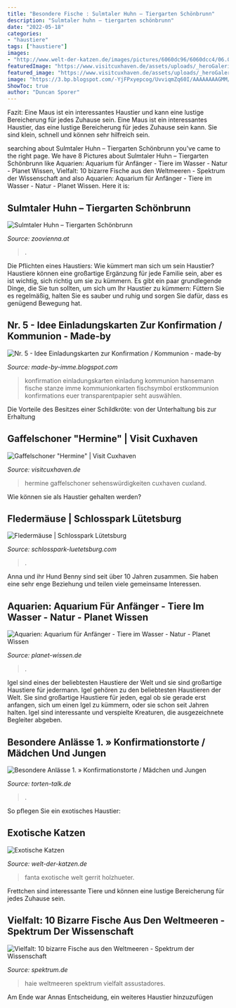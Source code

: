 ```yaml
---
title: "Besondere Fische : Sulmtaler Huhn – Tiergarten Schönbrunn"
description: "Sulmtaler huhn – tiergarten schönbrunn"
date: "2022-05-18"
categories:
- "haustiere"
tags: ["haustiere"]
images:
- "http://www.welt-der-katzen.de/images/pictures/6060dc96/6060dcc4/06.01.2012---fanta-kommt-nach-hause---01.jpg?w=1024&amp;h=680"
featuredImage: "https://www.visitcuxhaven.de/assets/uploads/_heroGalerieZoom/OmmDesign-Hermine-Galerie-4.jpg"
featured_image: "https://www.visitcuxhaven.de/assets/uploads/_heroGalerieZoom/OmmDesign-Hermine-Galerie-4.jpg"
image: "https://3.bp.blogspot.com/-YjFPxyepcog/UvviqmZq60I/AAAAAAAAGMM/MPyBMZpiXtI/s1600/hansemann.de013Konfirmationskarten.jpg"
ShowToc: true
author: "Duncan Sporer"
---
```



Fazit: Eine Maus ist ein interessantes Haustier und kann eine lustige Bereicherung für jedes Zuhause sein.
Eine Maus ist ein interessantes Haustier, das eine lustige Bereicherung für jedes Zuhause sein kann. Sie sind klein, schnell und können sehr hilfreich sein.

	

		
searching about Sulmtaler Huhn – Tiergarten Schönbrunn you've came to the right page. We have 8 Pictures about Sulmtaler Huhn – Tiergarten Schönbrunn like Aquarien: Aquarium für Anfänger - Tiere im Wasser - Natur - Planet Wissen, Vielfalt: 10 bizarre Fische aus den Weltmeeren - Spektrum der Wissenschaft and also Aquarien: Aquarium für Anfänger - Tiere im Wasser - Natur - Planet Wissen. Here it is:
		
    
## Sulmtaler Huhn – Tiergarten Schönbrunn

<img loading=lazy src="https://www.zoovienna.at/media/_versions_/userphotos/gernot_weiler/2020-09/foto_9_jc_animal_detail_801.jpg" onerror="this.onerror=null;this.src='https://tse1.mm.bing.net/th?id=OIP.tuwp6pClG1_efycrDpJh-AHaE7&amp;pid=15.1';" alt="Sulmtaler Huhn – Tiergarten Schönbrunn">

_Source: zoovienna.at_

>. 

	

Die Pflichten eines Haustiers: Wie kümmert man sich um sein Haustier?
Haustiere können eine großartige Ergänzung für jede Familie sein, aber es ist wichtig, sich richtig um sie zu kümmern. Es gibt ein paar grundlegende Dinge, die Sie tun sollten, um sich um Ihr Haustier zu kümmern: Füttern Sie es regelmäßig, halten Sie es sauber und ruhig und sorgen Sie dafür, dass es genügend Bewegung hat.

    
## Nr. 5 - Idee Einladungskarten Zur Konfirmation / Kommunion - Made-by

<img loading=lazy src="https://3.bp.blogspot.com/-YjFPxyepcog/UvviqmZq60I/AAAAAAAAGMM/MPyBMZpiXtI/s1600/hansemann.de013Konfirmationskarten.jpg" onerror="this.onerror=null;this.src='https://tse3.mm.bing.net/th?id=OIP.BGawZ2d5BakdlYRtVUwk9QHaE7&amp;pid=15.1';" alt="Nr. 5 - Idee Einladungskarten zur Konfirmation / Kommunion - made-by">

_Source: made-by-imme.blogspot.com_

>konfirmation einladungskarten einladung kommunion hansemann fische stanze imme kommunionkarten fischsymbol erstkommunion konfirmations euer transparentpapier seht auswählen. 

	

Die Vorteile des Besitzes einer Schildkröte: von der Unterhaltung bis zur Erhaltung

    
## Gaffelschoner &quot;Hermine&quot; | Visit Cuxhaven

<img loading=lazy src="https://www.visitcuxhaven.de/assets/uploads/_heroGalerieZoom/OmmDesign-Hermine-Galerie-4.jpg" onerror="this.onerror=null;this.src='https://tse1.mm.bing.net/th?id=OIP.98goYM4EaBBkP8VHEZi3iwHaEo&amp;pid=15.1';" alt="Gaffelschoner &quot;Hermine&quot; | Visit Cuxhaven">

_Source: visitcuxhaven.de_

>hermine gaffelschoner sehenswürdigkeiten cuxhaven cuxland. 

	

Wie können sie als Haustier gehalten werden?

    
## Fledermäuse | Schlosspark Lütetsburg

<img loading=lazy src="https://www.schlosspark-luetetsburg.com/wp-content/uploads/2020/03/fledermaus01.1584696815.jpg" onerror="this.onerror=null;this.src='https://tse1.mm.bing.net/th?id=OIP.riLTxkN9jj87bJ7vZgCViQHaCn&amp;pid=15.1';" alt="Fledermäuse | Schlosspark Lütetsburg">

_Source: schlosspark-luetetsburg.com_

>. 

	

Anna und ihr Hund Benny sind seit über 10 Jahren zusammen. Sie haben eine sehr enge Beziehung und teilen viele gemeinsame Interessen.

    
## Aquarien: Aquarium Für Anfänger - Tiere Im Wasser - Natur - Planet Wissen

<img loading=lazy src="https://www.planet-wissen.de/natur/tiere_im_wasser/aquarien/aquarien-einrichtung-100~_v-gseagaleriexl.jpg" onerror="this.onerror=null;this.src='https://tse3.mm.bing.net/th?id=OIP.A3p-7eMgI2HXmgw0GM54hAHaEK&amp;pid=15.1';" alt="Aquarien: Aquarium für Anfänger - Tiere im Wasser - Natur - Planet Wissen">

_Source: planet-wissen.de_

>. 

	

Igel sind eines der beliebtesten Haustiere der Welt und sie sind großartige Haustiere für jedermann.
Igel gehören zu den beliebtesten Haustieren der Welt. Sie sind großartige Haustiere für jeden, egal ob sie gerade erst anfangen, sich um einen Igel zu kümmern, oder sie schon seit Jahren halten. Igel sind interessante und verspielte Kreaturen, die ausgezeichnete Begleiter abgeben.

    
## Besondere Anlässe 1. » Konfirmationstorte / Mädchen Und Jungen

<img loading=lazy src="http://files.homepagemodules.de/b66756/f12t64153p10646062n6.jpg" onerror="this.onerror=null;this.src='https://tse4.mm.bing.net/th?id=OIP.RHaPNbPj0VIUfbrlALB5ggHaFj&amp;pid=15.1';" alt="Besondere Anlässe 1. » Konfirmationstorte / Mädchen und Jungen">

_Source: torten-talk.de_

>. 

	

So pflegen Sie ein exotisches Haustier:

    
## Exotische Katzen

<img loading=lazy src="http://www.welt-der-katzen.de/images/pictures/6060dc96/6060dcc4/06.01.2012---fanta-kommt-nach-hause---01.jpg?w=1024&amp;h=680" onerror="this.onerror=null;this.src='https://tse1.mm.bing.net/th?id=OIP.1Lo2EAJeFh74C-6p-kLJhwHaE6&amp;pid=15.1';" alt="Exotische Katzen">

_Source: welt-der-katzen.de_

>fanta exotische welt gerrit holzhueter. 

	

Frettchen sind interessante Tiere und können eine lustige Bereicherung für jedes Zuhause sein.

    
## Vielfalt: 10 Bizarre Fische Aus Den Weltmeeren - Spektrum Der Wissenschaft

<img loading=lazy src="https://www.spektrum.de/fm/912/thumbnails/CookieCutterShark_GettyImages-57504241_BillCurtsinger.jpg.4237341.jpg" onerror="this.onerror=null;this.src='https://tse4.mm.bing.net/th?id=OIP.U0xxYWhGuPOYkhyCrjo78wHaLD&amp;pid=15.1';" alt="Vielfalt: 10 bizarre Fische aus den Weltmeeren - Spektrum der Wissenschaft">

_Source: spektrum.de_

>haie weltmeeren spektrum vielfalt assustadores. 

	

Am Ende war Annas Entscheidung, ein weiteres Haustier hinzuzufügen

